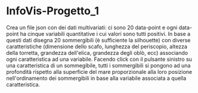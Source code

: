 # InfoVis-Progetto_1

Crea un file json con dei dati multivariati: ci sono 20 data-point e
ogni data-point ha cinque variabili quantitative i cui valori sono tutti
positivi. In base a questi dati disegna 20 sommergibili (è sufficiente
la silhouette) con diverse caratteristiche (dimensione dello scafo,
lunghezza del periscopio, altezza della torretta, grandezza dell'elica,
grandezza degli oblò, ecc) associando ogni caratteristica ad una
variabile. Facendo click con il pulsante sinistro su una caratteristica
di un sommegibile, tutti i sommergibili si pongono ad una profondità
rispetto alla superficie del mare proporzionale alla loro posizione
nell'ordinamento dei sommergibili in base alla variabile associata a
quella caratteristica.
